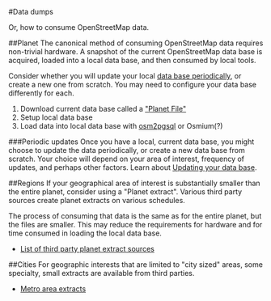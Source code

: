 #Data dumps

Or, how to consume OpenStreetMap data.

##Planet
The canonical method of consuming OpenStreetMap data requires non-trivial hardware.  A snapshot of the current OpenStreetMap data base is acquired, loaded into a local data base, and then consumed by local tools.  

Consider whether you will update your local [data base periodically](data-diffs.md), or create a new one from scratch.  You may need to configure your data base differently for each.  

1. Download current data base called a ["Planet File"](http://planet.osm.org/)
2. Setup local data base
3. Load data into local data base with [osm2pgsql](http://wiki.openstreetmap.org/wiki/Osm2pgsql) or Osmium(?)

###Periodic updates
Once you have a local, current data base, you might choose to update the data periodically, or create a new data base from scratch. Your choice will depend on your area of interest, frequency of updates, and perhaps other factors. Learn about [Updating your data base](data-diffs.md).


##Regions
If your geographical area of interest is substantially smaller than the entire planet, consider using a "Planet extract". Various third party sources create planet extracts on various schedules.  

The process of consuming that data is the same as for the entire planet, but the files are smaller. This may reduce the requirements for hardware and for time consumed in loading the local data base.  

* [List of third party planet extract sources](http://wiki.openstreetmap.org/wiki/Planet.osm#Country_and_area_extracts)

##Cities
For geographic interests that are limited to "city sized" areas, some specialty, small extracts are available from third parties.

* [Metro area extracts](http://wiki.openstreetmap.org/wiki/Planet.osm#Country_and_area_extracts)

